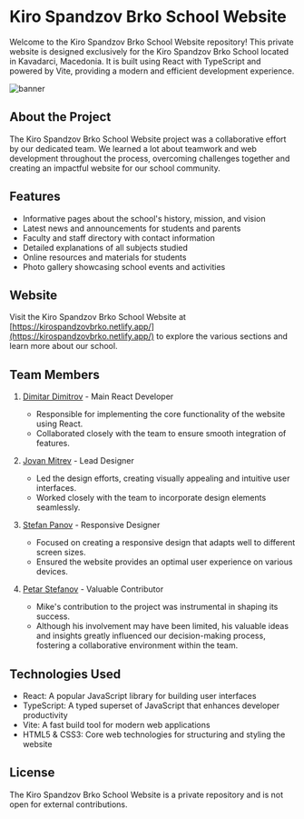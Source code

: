 # Kiro Spandzov Brko School Website

Welcome to the Kiro Spandzov Brko School Website repository! This private website is designed exclusively for the Kiro Spandzov Brko School located in Kavadarci, Macedonia. It is built using React with TypeScript and powered by Vite, providing a modern and efficient development experience.

![banner](https://github.com/DimeDimitrov/ksb-website-react/assets/129460051/bdeba76c-0b96-4965-b871-763cab36cc98)

## About the Project

The Kiro Spandzov Brko School Website project was a collaborative effort by our dedicated team. We learned a lot about teamwork and web development throughout the process, overcoming challenges together and creating an impactful website for our school community.

## Features

- Informative pages about the school's history, mission, and vision
- Latest news and announcements for students and parents
- Faculty and staff directory with contact information
- Detailed explanations of all subjects studied
- Online resources and materials for students
- Photo gallery showcasing school events and activities

## Website

Visit the Kiro Spandzov Brko School Website at [https://kirospandzovbrko.netlify.app/](https://kirospandzovbrko.netlify.app/) to explore the various sections and learn more about our school.

## Team Members

1. [Dimitar Dimitrov](https://github.com/dimedimitrov) - Main React Developer
   - Responsible for implementing the core functionality of the website using React.
   - Collaborated closely with the team to ensure smooth integration of features.

2. [Jovan Mitrev](https://github.com/frozenxe) - Lead Designer
   - Led the design efforts, creating visually appealing and intuitive user interfaces.
   - Worked closely with the team to incorporate design elements seamlessly.

3. [Stefan Panov](https://github.com/stefchee) - Responsive Designer
   - Focused on creating a responsive design that adapts well to different screen sizes.
   - Ensured the website provides an optimal user experience on various devices.

4. [Petar Stefanov](https://github.com/suddke) - Valuable Contributor
   - Mike's contribution to the project was instrumental in shaping its success.
   - Although his involvement may have been limited, his valuable ideas and insights greatly influenced our decision-making process, fostering a collaborative environment within the team.

## Technologies Used

- React: A popular JavaScript library for building user interfaces
- TypeScript: A typed superset of JavaScript that enhances developer productivity
- Vite: A fast build tool for modern web applications
- HTML5 & CSS3: Core web technologies for structuring and styling the website

## License

The Kiro Spandzov Brko School Website is a private repository and is not open for external contributions.

